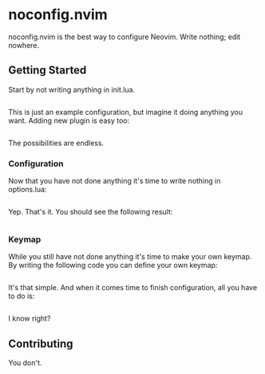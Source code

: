 # noconfig.nvim

noconfig.nvim is the best way to configure Neovim. Write nothing; edit nowhere.

## Getting Started

Start by not writing anything in init.lua.

```

```

This is just an example configuration, but imagine it doing anything you want.
Adding new plugin is easy too:

```

```

The possibilities are endless.

### Configuration

Now that you have not done anything it's time to write nothing in options.lua:

```

```

Yep. That's it. You should see the following result:

```

```

### Keymap

While you still have not done anything it's time to make your own keymap. By writing the following code you can define your own keymap:

```

```

It's that simple. And when it comes time to finish configuration, all you have to do is:

```

```

I know right?

## Contributing

You don't.
